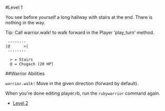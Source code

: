 #Level 1

You see before yourself a long hallway with stairs at the end. There is nothing in the way.

Tip: Call warrior.walk! to walk forward in the Player 'play_turn' method.

```
 --------
|@      >|
 --------

  > = Stairs 
  @ = Chugach (20 HP) 
```


##Warrior Abilities

  `warrior.walk!`
    Move in the given direction (forward by default).


When you're done editing player.rb, run the `rubywarrior` command again.

* [Level 2](https://github.com/anchorageprogramming/rubywarrior/tree/master/level_2)
